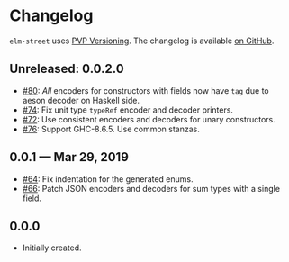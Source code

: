 # Changelog

`elm-street` uses [PVP Versioning][1].
The changelog is available [on GitHub][2].

## Unreleased: 0.0.2.0

* [#80](https://github.com/holmusk/elm-street/issues/80):
  *All* encoders for constructors with fields now have `tag`
  due to aeson decoder on Haskell side.
* [#74](https://github.com/holmusk/elm-street/issues/74):
  Fix unit type `typeRef` encoder and decoder printers.
* [#72](https://github.com/holmusk/elm-street/issues/72):
  Use consistent encoders and decoders for unary constructors.
* [#76](https://github.com/holmusk/elm-street/issues/76):
  Support GHC-8.6.5. Use common stanzas.

## 0.0.1 — Mar 29, 2019

* [#64](https://github.com/holmusk/elm-street/issues/64):
  Fix indentation for the generated enums.
* [#66](https://github.com/holmusk/elm-street/issues/66):
  Patch JSON encoders and decoders for sum types with a single field.

## 0.0.0

* Initially created.

[1]: https://pvp.haskell.org
[2]: https://github.com/Holmusk/elm-street/releases
